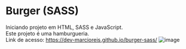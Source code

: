 # Burger (SASS)
Iniciando projeto em HTML, SASS e JavaScript.<br>
Este projeto é uma hamburgueria.<br>
Link de acesso: https://dev-marcioreis.github.io/burger-sass/
![image](https://user-images.githubusercontent.com/122680054/213920877-3e214183-e5be-47a9-a0ff-7ff4ecf97db4.png)
